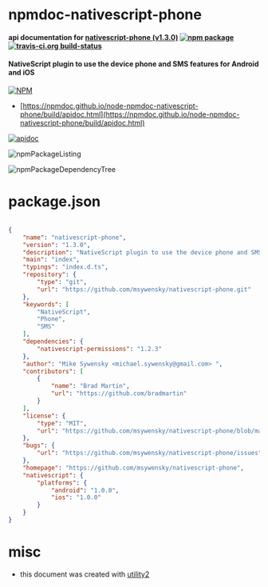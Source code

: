 # npmdoc-nativescript-phone

#### api documentation for  [nativescript-phone (v1.3.0)](https://github.com/msywensky/nativescript-phone)  [![npm package](https://img.shields.io/npm/v/npmdoc-nativescript-phone.svg?style=flat-square)](https://www.npmjs.org/package/npmdoc-nativescript-phone) [![travis-ci.org build-status](https://api.travis-ci.org/npmdoc/node-npmdoc-nativescript-phone.svg)](https://travis-ci.org/npmdoc/node-npmdoc-nativescript-phone)

#### NativeScript plugin to use the device phone and SMS features for Android and iOS

[![NPM](https://nodei.co/npm/nativescript-phone.png?downloads=true&downloadRank=true&stars=true)](https://www.npmjs.com/package/nativescript-phone)

- [https://npmdoc.github.io/node-npmdoc-nativescript-phone/build/apidoc.html](https://npmdoc.github.io/node-npmdoc-nativescript-phone/build/apidoc.html)

[![apidoc](https://npmdoc.github.io/node-npmdoc-nativescript-phone/build/screenCapture.buildCi.browser.%252Ftmp%252Fbuild%252Fapidoc.html.png)](https://npmdoc.github.io/node-npmdoc-nativescript-phone/build/apidoc.html)

![npmPackageListing](https://npmdoc.github.io/node-npmdoc-nativescript-phone/build/screenCapture.npmPackageListing.svg)

![npmPackageDependencyTree](https://npmdoc.github.io/node-npmdoc-nativescript-phone/build/screenCapture.npmPackageDependencyTree.svg)



# package.json

```json

{
    "name": "nativescript-phone",
    "version": "1.3.0",
    "description": "NativeScript plugin to use the device phone and SMS features for Android and iOS",
    "main": "index",
    "typings": "index.d.ts",
    "repository": {
        "type": "git",
        "url": "https://github.com/msywensky/nativescript-phone.git"
    },
    "keywords": [
        "NativeScript",
        "Phone",
        "SMS"
    ],
    "dependencies": {
        "nativescript-permissions": "1.2.3"
    },
    "author": "Mike Sywensky <michael.sywensky@gmail.com> ",
    "contributors": [
        {
            "name": "Brad Martin",
            "url": "https://github.com/bradmartin"
        }
    ],
    "license": {
        "type": "MIT",
        "url": "https://github.com/msywensky/nativescript-phone/blob/master/LICENSE"
    },
    "bugs": {
        "url": "https://github.com/msywensky/nativescript-phone/issues"
    },
    "homepage": "https://github.com/msywensky/nativescript-phone",
    "nativescript": {
        "platforms": {
            "android": "1.0.0",
            "ios": "1.0.0"
        }
    }
}
```



# misc
- this document was created with [utility2](https://github.com/kaizhu256/node-utility2)
